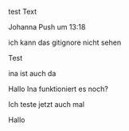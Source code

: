 test
Text

Johanna Push um 13:18

ich kann das gitignore nicht sehen

Test


ina ist auch da

Hallo Ina
funktioniert es noch?


Ich teste jetzt auch mal



Hallo